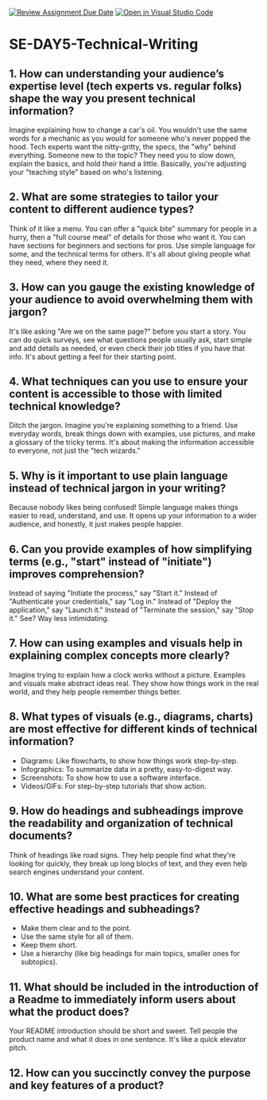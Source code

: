 [![Review Assignment Due Date](https://classroom.github.com/assets/deadline-readme-button-22041afd0340ce965d47ae6ef1cefeee28c7c493a6346c4f15d667ab976d596c.svg)](https://classroom.github.com/a/zsAR-pyY)
[![Open in Visual Studio Code](https://classroom.github.com/assets/open-in-vscode-2e0aaae1b6195c2367325f4f02e2d04e9abb55f0b24a779b69b11b9e10269abc.svg)](https://classroom.github.com/online_ide?assignment_repo_id=18465830&assignment_repo_type=AssignmentRepo)
# SE-DAY5-Technical-Writing
## 1. How can understanding your audience’s expertise level (tech experts vs. regular folks) shape the way you present technical information?
Imagine explaining how to change a car's oil. You wouldn't use the same words for a mechanic as you would for someone who's never popped the hood.  Tech experts want the nitty-gritty, the specs, the "why" behind everything.  Someone new to the topic? They need you to slow down, explain the basics, and hold their hand a little. Basically, you're adjusting your "teaching style" based on who's listening.
## 2. What are some strategies to tailor your content to different audience types?
Think of it like a menu. You can offer a "quick bite" summary for people in a hurry, then a "full course meal" of details for those who want it. You can have sections for beginners and sections for pros.  Use simple language for some, and the technical terms for others.  It's all about giving people what they need, where they need it.
## 3. How can you gauge the existing knowledge of your audience to avoid overwhelming them with jargon?
It's like asking "Are we on the same page?" before you start a story. You can do quick surveys, see what questions people usually ask, start simple and add details as needed, or even check their job titles if you have that info. It's about getting a feel for their starting point.
## 4. What techniques can you use to ensure your content is accessible to those with limited technical knowledge?
Ditch the jargon. Imagine you're explaining something to a friend. Use everyday words, break things down with examples, use pictures, and make a glossary of the tricky terms. It's about making the information accessible to everyone, not just the "tech wizards."

## 5. Why is it important to use plain language instead of technical jargon in your writing?
Because nobody likes being confused!  Simple language makes things easier to read, understand, and use. It opens up your information to a wider audience, and honestly, it just makes people happier.
## 6. Can you provide examples of how simplifying terms (e.g., "start" instead of "initiate") improves comprehension?
Instead of saying "Initiate the process," say "Start it."  Instead of "Authenticate your credentials," say "Log in."  Instead of "Deploy the application," say "Launch it."  Instead of "Terminate the session," say "Stop it."  See? Way less intimidating.
## 7. How can using examples and visuals help in explaining complex concepts more clearly?
Imagine trying to explain how a clock works without a picture.  Examples and visuals make abstract ideas real. They show how things work in the real world, and they help people remember things better.
## 8. What types of visuals (e.g., diagrams, charts) are most effective for different kinds of technical information?
* Diagrams: Like flowcharts, to show how things work step-by-step.
 * Infographics: To summarize data in a pretty, easy-to-digest way.
 * Screenshots: To show how to use a software interface.
 * Videos/GIFs: For step-by-step tutorials that show action.
## 9. How do headings and subheadings improve the readability and organization of technical documents?
Think of headings like road signs. They help people find what they're looking for quickly, they break up long blocks of text, and they even help search engines understand your content.
## 10. What are some best practices for creating effective headings and subheadings?
 * Make them clear and to the point.
 * Use the same style for all of them.
 * Keep them short.
 * Use a hierarchy (like big headings for main topics, smaller ones for subtopics).
## 11. What should be included in the introduction of a Readme to immediately inform users about what the product does?
Your README introduction should be short and sweet. Tell people the product name and what it does in one sentence. It's like a quick elevator pitch.
## 12. How can you succinctly convey the purpose and key features of a product?
